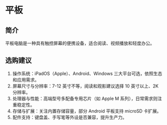# 平板

## 简介

平板电脑是一种具有触控屏幕的便携设备，适合阅读、视频播放和轻度办公。

## 选购建议

1. 操作系统：iPadOS（Apple）、Android、Windows 三大平台可选，依照生态和应用需求。
2. 屏幕尺寸与分辨率：7-12 英寸不等，阅读和观影建议选择 10 英寸以上、2K 分辨率。
3. 处理器与性能：高端型号多配备专用芯片（如 Apple M 系列），日常需求则注重稳定性。
4. 存储与扩展：关注内置存储容量，部分 Android 平板支持 microSD 卡扩展。
5. 配件支持：键盘盖、手写笔等外设是否兼容，提升生产力。
